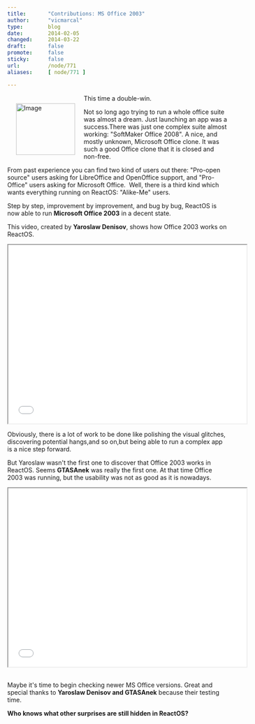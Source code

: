 ```yaml
---
title:       "Contributions: MS Office 2003"
author:      "vicmarcal"
type:        blog
date:        2014-02-05
changed:     2014-03-22
draft:       false
promote:     false
sticky:      false
url:         /node/771
aliases:     [ node/771 ]

---
```


<p><img alt="Image" class="imgp_img" src="/sites/default/files/imagepicker/14095/url.jpg" style="float: left; width: 135px; height: 118px; margin: 20px;">This time a double-win.</p><p>Not so long ago trying to run a whole office suite was almost a dream. Just launching an app was a success.There was just one complex suite almost working: "SoftMaker Office 2008". A nice, and mostly unknown, Microsoft Office clone. It was such a good Office clone that it is closed and non-free.</p><p>From past experience you can find two kind of users out there: "Pro-open source" users asking for LibreOffice and OpenOffice support, and "Pro-Office" users asking for Microsoft Office.&nbsp; Well, there is a third kind which wants everything running on ReactOS: "Alike-Me" users.</p><p>Step by step, improvement by improvement, and bug by bug, ReactOS is now able to run <strong>Microsoft Office 2003</strong> in a decent state.</p><p>This video, created by <strong>Yaroslaw Denisov</strong>, shows how Office 2003 works on ReactOS.</p><p style="text-align:center"><iframe allowfullscreen="" src="//www.youtube.com/embed/c-8Bj5jHLwI" frameborder="3" height="409" width="546"></iframe></p><p>Obviously, there is a lot of work to be done like polishing the visual glitches, discovering potential hangs,and so on,but being able to run a complex app is a nice step forward.</p><p>But Yaroslaw wasn't the first one to discover that Office 2003 works in ReactOS. Seems <strong>GTASАnek</strong> was really the first one. At that time Office 2003 was running, but the usability was not as good as it is nowadays.</p><p style="text-align:center"><iframe allowfullscreen="" src="//www.youtube.com/embed/xlIMsYy3S08?rel=0&amp;start=288&amp;end=&amp;autoplay=0" frameborder="3" height="409" width="546"></iframe></p><p><br>Maybe it's time to begin checking newer MS Office versions. Great and special thanks to <strong>Yaroslaw Denisov and </strong><strong>GTASАnek</strong> because their testing time.</p><p><span style="font-size:14px;"><strong>Who knows what other surprises are still hidden in ReactOS?</strong></span></p><p>&nbsp;</p>
